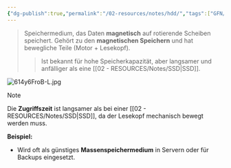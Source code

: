 ```yaml
---
{"dg-publish":true,"permalink":"/02-resources/notes/hdd/","tags":["GFN/prüfungsrelevant/AP1/vorbereitung","speicher"],"noteIcon":"","updated":"2025-03-18T16:16:35.000+01:00"}
---
```


> Speichermedium, das Daten **magnetisch** auf rotierende Scheiben speichert. Gehört zu den **magnetischen Speichern** und hat bewegliche Teile (Motor + Lesekopf).
> 
> > Ist bekannt für hohe Speicherkapazität, aber langsamer und anfälliger als eine [[02 - RESOURCES/Notes/SSD\|SSD]].

![614y6FroB-L.jpg](/img/user/02%20-%20RESOURCES/Files/614y6FroB-L.jpg)
> [!note]  
> Die **Zugriffszeit** ist langsamer als bei einer [[02 - RESOURCES/Notes/SSD\|SSD]], da der Lesekopf mechanisch bewegt werden muss.

**Beispiel:**

- Wird oft als günstiges **Massenspeichermedium** in Servern oder für Backups eingesetzt.